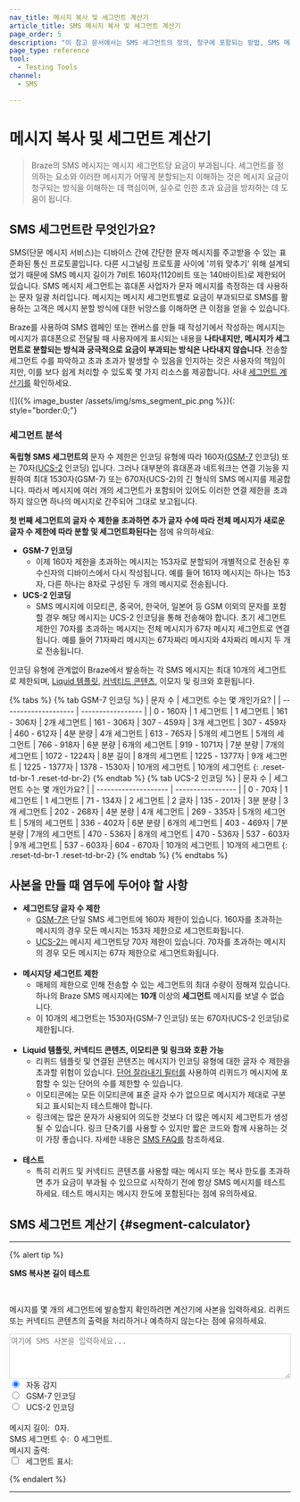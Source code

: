 ```yaml
---
nav_title: 메시지 복사 및 세그먼트 계산기
article_title: SMS 메시지 복사 및 세그먼트 계산기
page_order: 5
description: "이 참고 문서에서는 SMS 세그먼트의 정의, 청구에 포함되는 방법, SMS 메시지 사본 작성 시 유의해야 할 사항에 대해 설명합니다."
page_type: reference
tool:
  - Testing Tools
channel:
  - SMS

---
```


# 메시지 복사 및 세그먼트 계산기

> Braze의 SMS 메시지는 메시지 세그먼트당 요금이 부과됩니다. 세그먼트를 정의하는 요소와 이러한 메시지가 어떻게 분할되는지 이해하는 것은 메시지 요금이 청구되는 방식을 이해하는 데 핵심이며, 실수로 인한 초과 요금을 방지하는 데 도움이 됩니다.

## SMS 세그먼트란 무엇인가요?

SMS(단문 메시지 서비스)는 디바이스 간에 간단한 문자 메시지를 주고받을 수 있는 표준화된 통신 프로토콜입니다. 다른 시그널링 프로토콜 사이에 '끼워 맞추기' 위해 설계되었기 때문에 SMS 메시지 길이가 7비트 160자(1120비트 또는 140바이트)로 제한되어 있습니다. SMS 메시지 세그먼트는 휴대폰 사업자가 문자 메시지를 측정하는 데 사용하는 문자 일괄 처리입니다. 메시지는 메시지 세그먼트별로 요금이 부과되므로 SMS를 활용하는 고객은 메시지 분할 방식에 대한 뉘앙스를 이해하면 큰 이점을 얻을 수 있습니다. 

Braze를 사용하여 SMS 캠페인 또는 캔버스를 만들 때 작성기에서 작성하는 메시지는 메시지가 휴대폰으로 전달될 때 사용자에게 표시되는 내용을 **나타내지만, 메시지가 세그먼트로 분할되는 방식과 궁극적으로 요금이 부과되는 방식은 나타내지 않습니다**. 전송할 세그먼트 수를 파악하고 초과 초과가 발생할 수 있음을 인지하는 것은 사용자의 책임이지만, 이를 보다 쉽게 처리할 수 있도록 몇 가지 리소스를 제공합니다. 사내 [세그먼트 계산기를](#segment-calculator) 확인하세요.

![]({% image_buster /assets/img/sms_segment_pic.png %}){: style="border:0;"}

### 세그먼트 분석

**독립형 SMS 세그먼트의** 문자 수 제한은 인코딩 유형에 따라 160자[(GSM-7](https://en.wikipedia.org/wiki/GSM_03.38) 인코딩[)](https://en.wikipedia.org/wiki/GSM_03.38) 또는 70자[(UCS-2](https://en.wikipedia.org/wiki/Universal_Coded_Character_Set) 인코딩[)](https://en.wikipedia.org/wiki/Universal_Coded_Character_Set) 입니다. 그러나 대부분의 휴대폰과 네트워크는 연결 기능을 지원하여 최대 1530자(GSM-7) 또는 670자(UCS-2)의 긴 형식의 SMS 메시지를 제공합니다. 따라서 메시지에 여러 개의 세그먼트가 포함되어 있어도 이러한 연결 제한을 초과하지 않으면 하나의 메시지로 간주되어 그대로 보고됩니다.

**첫 번째 세그먼트의 글자 수 제한을 초과하면 추가 글자 수에 따라 전체 메시지가 새로운 글자 수 제한에 따라 분할 및 세그먼트화된다는** 점에 유의하세요:
- **GSM-7 인코딩**
    - 이제 160자 제한을 초과하는 메시지는 153자로 분할되어 개별적으로 전송된 후 수신자의 디바이스에서 다시 작성됩니다. 예를 들어 161자 메시지는 하나는 153자, 다른 하나는 8자로 구성된 두 개의 메시지로 전송됩니다. 
- **UCS-2 인코딩**
    - SMS 메시지에 이모티콘, 중국어, 한국어, 일본어 등 GSM 이외의 문자를 포함할 경우 해당 메시지는 UCS-2 인코딩을 통해 전송해야 합니다. 초기 세그먼트 제한인 70자를 초과하는 메시지는 전체 메시지가 67자 메시지 세그먼트로 연결됩니다. 예를 들어 71자짜리 메시지는 67자짜리 메시지와 4자짜리 메시지 두 개로 전송됩니다. 

인코딩 유형에 관계없이 Braze에서 발송하는 각 SMS 메시지는 최대 10개의 세그먼트로 제한되며, [Liquid 템플릿]({{site.baseurl}}/user_guide/personalization_and_dynamic_content/liquid/using_liquid/), [커넥티드 콘텐츠]({{site.baseurl}}/user_guide/personalization_and_dynamic_content/connected_content/), 이모지 및 링크와 호환됩니다.

{% tabs %}
{% tab GSM-7 인코딩 %}
| 문자 수 | 세그먼트 수는 몇 개인가요? |
| -------------------- | ----------------- |
| 0 - 160자 | 1 세그먼트 | 1 세그먼트
| 161 - 306자 | 2개 세그먼트 | 161 - 306자
| 307 - 459자 | 3개 세그먼트 | 307 - 459자
| 460 - 612자 | 4분 분량 | 4개 세그먼트
| 613 - 765자 | 5개의 세그먼트 | 5개의 세그먼트
| 766 - 918자 | 6분 분량 | 6개의 세그먼트
| 919 - 1071자 | 7분 분량 | 7개의 세그먼트
| 1072 - 1224자 | 8분 길이 | 8개의 세그먼트
| 1225 - 1377자 | 9개 세그먼트 | 1225 - 1377자
| 1378 - 1530자 | 10개의 세그먼트 | 10개의 세그먼트
{: .reset-td-br-1 .reset-td-br-2}
{% endtab %}
{% tab UCS-2 인코딩 %}
| 문자 수 | 세그먼트 수는 몇 개인가요? |
| -------------------- | ----------------- |
| 0 - 70자 | 1 세그먼트 | 1 세그먼트
| 71 - 134자 | 2 세그먼트 | 2 글자
| 135 - 201자 | 3분 분량 | 3개 세그먼트
| 202 - 268자 | 4분 분량 | 4개 세그먼트
| 269 - 335자 | 5개의 세그먼트 | 5개의 세그먼트
| 336 - 402자 | 6분 분량 | 6개의 세그먼트
| 403 - 469자 | 7분 분량 | 7개의 세그먼트
| 470 - 536자 | 8개의 세그먼트 | 470 - 536자
| 537 - 603자 | 9개 세그먼트 | 537 - 603자
| 604 - 670자 | 10개의 세그먼트 | 10개의 세그먼트
{: .reset-td-br-1 .reset-td-br-2}
{% endtab %}
{% endtabs %}

## 사본을 만들 때 염두에 두어야 할 사항

- **세그먼트당 글자 수 제한**
    - [GSM-7은](https://en.wikipedia.org/wiki/GSM_03.38) 단일 SMS 세그먼트에 160자 제한이 있습니다. 160자를 초과하는 메시지의 경우 모든 메시지는 153자 제한으로 세그먼트화됩니다.
    - [UCS-2는](https://en.wikipedia.org/wiki/Universal_Coded_Character_Set) 메시지 세그먼트당 70자 제한이 있습니다. 70자를 초과하는 메시지의 경우 모든 메시지는 67자 제한으로 세그먼트화됩니다.<br><br>
- **메시지당 세그먼트 제한**
    - 매체의 제한으로 인해 전송할 수 있는 세그먼트의 최대 수량이 정해져 있습니다. 하나의 Braze SMS 메시지에는 **10개** 이상의 **세그먼트** 메시지를 보낼 수 없습니다.
    - 이 10개의 세그먼트는 1530자(GSM-7 인코딩) 또는 670자(UCS-2 인코딩)로 제한됩니다.<br><br>
- **Liquid 템플릿, 커넥티드 콘텐츠, 이모티콘 및 링크와 호환 가능**
    - 리퀴드 템플릿 및 연결된 콘텐츠는 메시지가 인코딩 유형에 대한 글자 수 제한을 초과할 위험이 있습니다. [단어 잘라내기 필터를](https://help.shopify.com/en/themes/liquid/filters/string-filters#truncatewords) 사용하여 리퀴드가 메시지에 포함할 수 있는 단어의 수를 제한할 수 있습니다.
    - 이모티콘에는 모든 이모티콘에 표준 글자 수가 없으므로 메시지가 제대로 구분되고 표시되는지 테스트해야 합니다.
    - 링크에는 많은 문자가 사용되어 의도한 것보다 더 많은 메시지 세그먼트가 생성될 수 있습니다. 링크 단축기를 사용할 수 있지만 짧은 코드와 함께 사용하는 것이 가장 좋습니다. 자세한 내용은 [SMS FAQ를]({{site.baseurl}}/user_guide/message_building_by_channel/sms/faqs/) 참조하세요.<br><br>
- **테스트**
    - 특히 리퀴드 및 커넥티드 콘텐츠를 사용할 때는 메시지 또는 복사 한도를 초과하면 추가 요금이 부과될 수 있으므로 시작하기 전에 항상 SMS 메시지를 테스트하세요. 테스트 메시지는 메시지 한도에 포함된다는 점에 유의하세요.

## SMS 세그먼트 계산기 {#segment-calculator}
---

{% alert tip %}

**SMS 복사본 길이 테스트**

<br>

메시지를 몇 개의 세그먼트에 발송할지 확인하려면 계산기에 사본을 입력하세요. 리퀴드 또는 커넥티드 콘텐츠의 출력을 처리하거나 예측하지 않는다는 점에 유의하세요.
<style>
  .segment_data_hide {
    display: none;
  }
  .segment {
    display: inline-flex;
    padding: 2px;
    font-size: 10px;
    overflow-wrap: break-word;
  }
  .message_output_char {
    display: inline-flex;
  }
  .hover_segment {
    background-color: #27368F ! important;
    color: #fff;
  }
  .segment_color_0 {
    background-color: #3accdd59;
  }
  .segment_color_1 {
    background-color: #ff934954;
  }
  .segment_color_2 {
    background-color: #f7918e47;
  }
  .segment_color_3 {
    background-color: #27368f30;
  }
</style>
<form id="sms_split">
  <textarea id="sms_message_split" placeholder="여기에 SMS 사본을 입력하세요..." style="width:100%;border: 1px solid #33333333;" rows="5"></textarea><br />
  <input type="radio" name="sms_type" value="auto" checked="checked" id="sms_type_auto" /> <label for="sms_type_auto" style="padding-left: 5px;"> 자동 감지</label><label id="auto_encoding" style="padding-left: 5px;"></label><br />
  <input type="radio" name="sms_type" value="gsm" id="sms_type_gsm" /> <label for="sms_type_gsm" style="padding-left: 5px;">GSM-7 인코딩</label><br />
  <input type="radio" name="sms_type" value="ucs2" id="sms_type_ucs2" /> <label for="sms_type_ucs2" style="padding-left: 5px;">UCS-2 인코딩</label><br />
  <br />
  메시지 길이: <span id="sms_length" style="padding-left: 5px;">0자</span>.<br />
  SMS 세그먼트 수: <span id="sms_segments" style="padding-left: 5px;">0</span> 세그먼트. <br />
  메시지 출력: <span id="sms_output" style="padding-left: 5px;"></span><br />
  <input type="checkbox" id="segment_section" name="segment_section"> <label style="padding-left: 5px; margin-bottom: 0px;">세그먼트 표시: </label>
  <span class="segment_data_hide" id="sms_segments_data"></span>
</form>
<script type="text/javascript">
var unicodeToGsm = {
0x000A: [0x0A],
0x000C: [0x1B, 0x0A],
0x000D: [0x0D],
0x0020: [0x20],
0x0021: [0x21],
0x0022: [0x22],
0x0023: [0x23],
0x0024: [0x02],
0x0025: [0x25],
0x0026: [0x26],
0x0027: [0x27],
0x0028: [0x28],
0x0029: [0x29],
0x002A: [0x2A],
0x002B: [0x2B],
0x002C: [0x2C],
0x002D: [0x2D],
0x002E: [0x2E],
0x002F: [0x2F],
0x0030: [0x30],
0x0031: [0x31],
0x0032: [0x32],
0x0033: [0x33],
0x0034: [0x34],
0x0035: [0x35],
0x0036: [0x36],
0x0037: [0x37],
0x0038: [0x38],
0x0039: [0x39],
0x003A: [0x3A],
0x003B: [0x3B],
0x003C: [0x3C],
0x003D: [0x3D],
0x003E: [0x3E],
0x003F: [0x3F],
0x0040: [0x00],
0x0041: [0x41],
0x0042: [0x42],
0x0043: [0x43],
0x0044: [0x44],
0x0045: [0x45],
0x0046: [0x46],
0x0047: [0x47],
0x0048: [0x48],
0x0049: [0x49],
0x004A: [0x4A],
0x004B: [0x4B],
0x004C: [0x4C],
0x004D: [0x4D],
0x004E: [0x4E],
0x004F: [0x4F],
0x0050: [0x50],
0x0051: [0x51],
0x0052: [0x52],
0x0053: [0x53],
0x0054: [0x54],
0x0055: [0x55],
0x0056: [0x56],
0x0057: [0x57],
0x0058: [0x58],
0x0059: [0x59],
0x005A: [0x5A],
0x005B: [0x1B, 0x3C],
0x005C: [0x1B, 0x2F],
0x005D: [0x1B, 0x3E],
0x005E: [0x1B, 0x14],
0x005F: [0x11],
0x0061: [0x61],
0x0062: [0x62],
0x0063: [0x63],
0x0064: [0x64],
0x0065: [0x65],
0x0066: [0x66],
0x0067: [0x67],
0x0068: [0x68],
0x0069: [0x69],
0x006A: [0x6A],
0x006B: [0x6B],
0x006C: [0x6C],
0x006D: [0x6D],
0x006E: [0x6E],
0x006F: [0x6F],
0x0070: [0x70],
0x0071: [0x71],
0x0072: [0x72],
0x0073: [0x73],
0x0074: [0x74],
0x0075: [0x75],
0x0076: [0x76],
0x0077: [0x77],
0x0078: [0x78],
0x0079: [0x79],
0x007A: [0x7A],
0x007B: [0x1B, 0x28],
0x007C: [0x1B, 0x40],
0x007D: [0x1B, 0x29],
0x007E: [0x1B, 0x3D],
0x00A1: [0x40],
0x00A3: [0x01],
0x00A4: [0x24],
0x00A5: [0x03],
0x00A7: [0x5F],
0x00BF: [0x60],
0x00C4: [0x5B],
0x00C5: [0x0E],
0x00C6: [0x1C],
0x00C9: [0x1F],
0x00D1: [0x5D],
0x00D6: [0x5C],
0x00D8: [0x0B],
0x00DC: [0x5E],
0x00DF: [0x1E],
0x00E0: [0x7F],
0x00E4: [0x7B],
0x00E5: [0x0F],
0x00E6: [0x1D],
0x00C7: [0x09],
0x00E8: [0x04],
0x00E9: [0x05],
0x00EC: [0x07],
0x00F1: [0x7D],
0x00F2: [0x08],
0x00F6: [0x7C],
0x00F8: [0x0C],
0x00F9: [0x06],
0x00FC: [0x7E],
0x0393: [0x13],
0x0394: [0x10],
0x0398: [0x19],
0x039B: [0x14],
0x039E: [0x1A],
0x03A0: [0x16],
0x03A3: [0x18],
0x03A6: [0x12],
0x03A8: [0x17],
0x03A9: [0x15],
0x20AC: [0x1B, 0x65]
}
var smsutil = {
map: function (sub, func) { return [].map.apply(sub, [func]) },
concatMap: function (sub, func) { return [].concat.apply([], smsutil.map(sub, func)); },
id: function (x) { return x; },
isHighSurrogate: function (c) {
var codeUnit = (c.charCodeAt != undefined) ? c.charCodeAt(0) : c;
  return codeUnit >= 0xD800 && codeUnit <= 0xDBFF;
},
numberToHexString: function(number) {
var number = number.toString(16);
if(number.length == 1) { number = "0" + number; }
  return "0x" + number;
},
hexEncode: (codeUnit) => "0x"+codeUnit.toString(16).padStart(4, '0').toUpperCase(),
/**
take a string and return a list of the Unicode characters
*/
unicodeCharacters: function (string) {
var chars = smsutil.map(string, smsutil.id);
var result = [];
while (chars.length > 0) {
    if (smsutil.isHighSurrogate(chars[0])) {
        result.push(chars.shift() + chars.shift())
    } else {
        result.push(chars.shift());
    }
}
return result;
},
/**
take a string and return a list of the Unicode codepoints
*/
unicodeCodePoints: function (string) {
var charCodes = smsutil.map(string, function (x) { return x.charCodeAt(0); });
var result = [];
while (charCodes.length > 0) {
    if (smsutil.isHighSurrogate(charCodes[0])) {
        var high = charCodes.shift();
        var low = charCodes.shift();
        result.push(((high - 0xD800) * 0x400) + (low - 0xDC00) + 0x10000)
    } else {
        result.push(charCodes.shift());
    }
}
return result;
},
/**
Encode a single (unicode) character into UTF16 "bytes"
A single unicode character may be 2 javascript characters
*/
encodeCharUtf16: function (char) {
  if (char.length === 2) {
    return [char.charCodeAt(0), char.charCodeAt(1)];
  } else {
    return [0x00, char.charCodeAt(0)];
  }
},
/**
Encode a single character into GSM0338 "bytes"
*/
encodeCharGsm: function (char) {
return unicodeToGsm[char.charCodeAt(0)];
},
_encodeEachWith: function (doEncode) {
return function (s) {
    return smsutil.map(smsutil.unicodeCharacters(s), doEncode);
}
},
pickencoding: function (s) {
// choose gsm if possible otherwise ucs2
if(smsutil.unicodeCodePoints(s).every(function (x) {return x in unicodeToGsm})) {
  $('#auto_encoding').html("(GSM)");
  return "gsm";
} else {
  $('#auto_encoding').html("(UCS-2)");
  return "ucs2";
}
},
_segmentWith: function (maxSingleSegmentSize, maxConcatSegmentSize, doEncode) {
return function (listOfUnichrs) {
    var bytes = smsutil.map(listOfUnichrs, doEncode);
    if (listOfUnichrs.length == 0) {
        return [];
    } else if ([].concat.apply([], bytes).length <= maxSingleSegmentSize) {
        return [{text:listOfUnichrs, bytes: bytes}];
    }
    var segments = []
    while(listOfUnichrs.length > 0) {
        var segment = {text: [], bytes: []};
        var length = 0;
        function nextChrLen() {
            return bytes[0] === undefined ? length : length + bytes[0].length;
        }
        while(listOfUnichrs.length > 0 && nextChrLen() <= maxConcatSegmentSize) {
            var c = listOfUnichrs.shift()
            var b = bytes.shift();
            segment.text.push(c);
            segment.bytes.push(b);
            if(b != undefined) length += b.length;
        }
        segments.push(segment);
    }
    return segments;
}
}
}
var encoder = {
gsm: smsutil._encodeEachWith(smsutil.encodeCharGsm),
ucs2: smsutil.encodeCharUtf16,
auto: function (s) { return encoder[smsutil.pickencoding(s)](s); },
}
var segmenter = {
gsm: smsutil._segmentWith(160, 153, smsutil.encodeCharGsm),
ucs2: smsutil._segmentWith(140, 134, smsutil.encodeCharUtf16),
auto: function (s) { return segmenter[smsutil.pickencoding(s)](s); },
}

함수 countLength(type, s) {
  const t = (type === "auto") ? smsutil.pickencoding(s) : type;

  if (t === "GSM") {
    반환 s.length \+ (s.match(/^|€|{|}|\[|]|~||/g) || \[]).length;
  } else {
    반환 s.length;
  }
}

함수 updateSMSSplit(){
    var sms_text = $('#sms_message_split').val();
    var sms_type = $('#sms_split 입력\[이름=sms_type]:checked').val();
    변수 유니코드 입력 = smsutil.unicodeCharacters(sms_text);
    var encodedChars = [encodersms_type](sms_text);
    var smsSegments = [세그미터ms_type](unicodeinput);
    $('#sms_length').html(countLength(sms_type, sms_text));
    $('#sms_segments').html(smsSegments.length);
    const segmentColors = (i) => `segment_color_${i > 3 ? i%3 : i}`;
    const segmentsHtml = smsSegments.map((segment,segment_index) =>  segment.bytes.map((byte, i) => `<div id='sms_segments_data_${segment_index}-${i}' class='segment ${segmentColors(segment_index)}'>${byte.map(b => smsutil.hexEncode(b)).join(" ")}</div>`).join(""));
    const messageOutput = smsSegments.map((segment,segment_index) =>  segment.text.map((ch, i) => `<div id='message_output_data_${segment_index}-${i}' class='message_output_char ${segmentColors(segment_index)}'>${ch !== " " ? ch : "&nbsp;"}</div>`).join(""));
    $('#sms_output').html(messageOutput);
    $('#sms_segments_data').html(segmentsHtml);
    $('#segment_section').click(function() {
if($(this).is(":checked")) {
$("#sms_segments_data").show();
}
      else {
        $("#sms_segments_data").hide();
      }
      })
        }
      const implementHover = (hover_id, input_id_prefix, output_id_prefix) => {
    $(hover_id).mouseover(function(e){
var input_id = e.target.id;
var index = input_id.split(input_id_prefix)\[1];
  if(!index) {
    반환합니다;
    }
    var output_id = `#${output_id_prefix}${index}`;
      $(`${output_id}, #${input_id}`).addClass("hover_segment");
    $(`#${input_id}`).mouseleave(function() {
    $(`${output_id}, #${input_id}`).removeClass("hover_segment");
    });
    });
    };
  //highlight 세그먼트에서 메시지 출력으로
implementHover("#sms_segments_data", "sms_segments_data_", "message_output_data_");
//세그먼트에 메시지 출력 강조 표시
implementHover("#sms_output", "message_output_data_", "sms_segments_data_");
$('#sms_message_split').on("input", function(e){
$('#auto_encoding').html("");
updateSMSSplit();
});
  $('#sms_split 입력\[name=sms_type]').change(function(e){
  $('#auto_encoding').html("");
updateSMSSplit();
});
    </script>

{% endalert %}

---